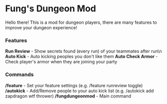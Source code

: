 # Fung's Dungeon Mod
Hello there! This is a mod for dungeon players, there are many features to improve your dungeon experience!

### Features
**Run Review** - Show secrets found (every run) of your teammates after run\n
**Auto Kick** - Auto kicking peoples you don't like them
**Auto Check Armor** - Check player's armor when they are joining your party


### Commands
**/feature** - Set your feature settings (e.g. /feature runreview toggle)
**/autokick** - Add/Remove people to your auto kick list (e.g. /autokick add zapdragon wtf thrower)
**/fungdungeonmod** - Main command
